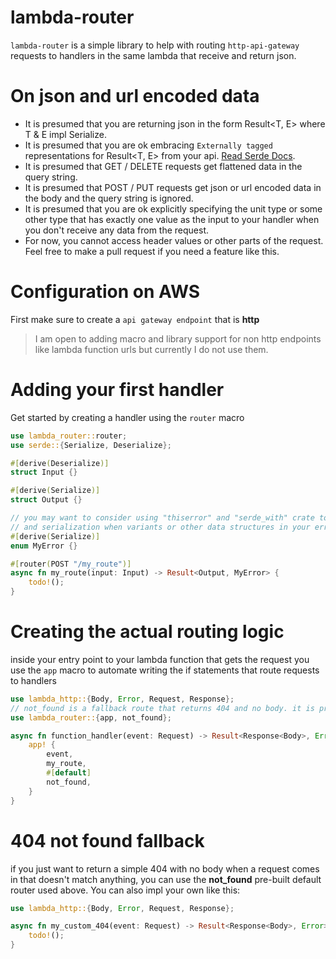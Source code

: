 # lambda-router

`lambda-router` is a simple library to help with routing `http-api-gateway` requests to handlers in the same lambda that receive and return json.

# On json and url encoded data

- It is presumed that you are returning json in the form Result<T, E> where T & E impl Serialize.
- It is presumed that you are ok embracing `Externally tagged` representations for Result<T, E> from your api. [Read Serde Docs](https://serde.rs/enum-representations.html#externally-tagged).
- It is presumed that GET / DELETE requests get flattened data in the query string.
- It is presumed that POST / PUT requests get json or url encoded data in the body and the query string is ignored.
- It is presumed that you are ok explicitly specifying the unit type or some other type that has exactly one value as the input to your handler when you don't receive any data from the request.
- For now, you cannot access header values or other parts of the request. Feel free to make a pull request if you need a feature like this.

# Configuration on AWS

First make sure to create a `api gateway endpoint` that is **http**

> I am open to adding macro and library support for non http endpoints like lambda function urls but currently I do not use them.

# Adding your first handler

Get started by creating a handler using the `router` macro

```rust
use lambda_router::router;
use serde::{Serialize, Deserialize};

#[derive(Deserialize)]
struct Input {}

#[derive(Serialize)]
struct Output {}

// you may want to consider using "thiserror" and "serde_with" crate to handle errors
// and serialization when variants or other data structures in your error don't impl Serialize
#[derive(Serialize)]
enum MyError {}

#[router(POST "/my_route")]
async fn my_route(input: Input) -> Result<Output, MyError> {
    todo!();
}
```

# Creating the actual routing logic

inside your entry point to your lambda function that gets the request you use the `app` macro to automate writing the if statements that route requests to handlers

```rust
use lambda_http::{Body, Error, Request, Response};
// not_found is a fallback route that returns 404 and no body. it is provided for simple 404 responses, you can read about it below.
use lambda_router::{app, not_found};

async fn function_handler(event: Request) -> Result<Response<Body>, Error> {
    app! {
        event,
        my_route,
        #[default]
        not_found,
    }
}
```

# 404 not found fallback

if you just want to return a simple 404 with no body when a request comes in that doesn't match anything, you can use the **not_found** pre-built default router used above. You can also impl your own like this:

```rust
use lambda_http::{Body, Error, Request, Response};

async fn my_custom_404(event: Request) -> Result<Response<Body>, Error> {
    todo!();
}
```
